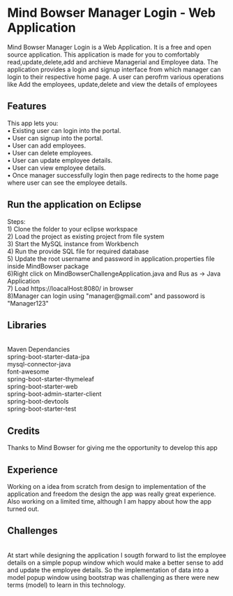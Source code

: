 <h1>Mind Bowser Manager Login - Web Application</h1>
Mind Bowser Manager Login is a Web Application. It is a free and open source application.
This application is made for you to comfortably read,update,delete,add and archieve Managerial and Employee data. The application provides a login and signup interface from which manager can login to their respective home page. A user can perofrm various operations like Add the employees, update,delete and view the details of employees

<h2>Features</h2>
This app lets you:<br/>
•	Existing user can login into the portal.<br/>
•	User can signup into the portal.<br/>
•	User can add employees.<br/>
•	User can delete employees.<br/>
•	User can update employee details.<br/>
•	User can view employee details.<br/>
•	Once manager successfully login then page redirects to the home page where user can see the employee details.<br/>

<h2>Run the application on Eclipse</h2>
Steps:<br/>
1) Clone the folder to your eclipse workspace<br/>
2) Load the project as existing project from file system<br/>
3) Start the MySQL instance from Workbench<br/>
4) Run the provide SQL file for required database<br/>
5) Update the root username and password in application.properties file inside MindBowser package<br/>
6)Right click on MindBowserChallengeApplication.java and Rus as -> Java Application<br/>
7) Load https://loacalHost:8080/ in browser<br/>
8)Manager can login using "manager@gmail.com" and passoword is "Manager123"<br/>

<h2>Libraries</h2><br/>
Maven Dependancies<br/>
spring-boot-starter-data-jpa<br/>
mysql-connector-java<br/>
font-awesome<br/>
spring-boot-starter-thymeleaf<br/>
spring-boot-starter-web<br/>
spring-boot-admin-starter-client<br/>
spring-boot-devtools<br/>
spring-boot-starter-test<br/>



<h2>Credits</h2>
Thanks to Mind Bowser for giving me the opportunity to develop this app <br/>

<h2>Experience</h2>
Working on a idea from scratch from design to implementation of the application and freedom the design the app was really great experience. Also working on a limited time, although I am happy about how the app turned out.<br/>

<h2>Challenges</h2>
<br>
At start while designing the application I sougth forward to list the employee details on a simple popup window which would make a better sense to add and update the employee details. So the implementation of data into a model popup window using bootstrap was challenging as there were new terms (model) to learn in this technology.
<br/>
